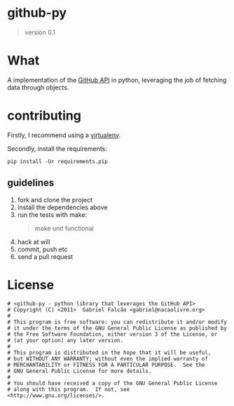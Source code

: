 # github-py
> version 0.1

# What

A implementation of the [GitHub API](http://developer.github.com/) in
python, leveraging the job of fetching data through objects.

# contributing

Firstly, I recommend using a [virtualenv](http://pypi.python.org/pypi/virtualenv).

Secondly, install the requirements:

    pip install -Ur requirements.pip

## guidelines

1. fork and clone the project
2. install the dependencies above
3. run the tests with make:
    > make unit functional
4. hack at will
5. commit, push etc
6. send a pull request

# License

    # <github-py - python library that leverages the GitHub API>
    # Copyright (C) <2011>  Gabriel Falcão <gabriel@nacaolivre.org>
    #
    # This program is free software: you can redistribute it and/or modify
    # it under the terms of the GNU General Public License as published by
    # the Free Software Foundation, either version 3 of the License, or
    # (at your option) any later version.
    #
    # This program is distributed in the hope that it will be useful,
    # but WITHOUT ANY WARRANTY; without even the implied warranty of
    # MERCHANTABILITY or FITNESS FOR A PARTICULAR PURPOSE.  See the
    # GNU General Public License for more details.
    #
    # You should have received a copy of the GNU General Public License
    # along with this program.  If not, see <http://www.gnu.org/licenses/>.
